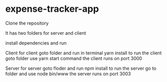 # expense-tracker-app

Clone the repository 

It has two folders for server and client

install dependencies and run

Client
for client goto folder and run in terminal yarn install
to run the client goto folder use yarn start command
the client runs on port 3000

Server
for server goto floder and run npm install
to run the server go to folder and use node bin/www
the server runs on port 3003
